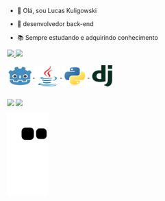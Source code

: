 - 👋 Olá, sou Lucas Kuligowski


- 👀 desenvolvedor back-end
- 📚 Sempre estudando e adquirindo conhecimento

<div>
  <a href = "https://github.com/Kuligowskilucas"><img height = "180em" src="https://github-readme-stats.vercel.app/api?username=Kuligowskilucas&show_icons=true&theme=tokyonight&include_all_commits&count_private=true"/>
   <img height = "180em" src="https://github-readme-stats.vercel.app/api/top-langs/?username=Kuligowskilucas&layout=compact&langs_count=16&theme=tokyonight"/>
</div>
<div style="display: inline_block"><br>
  <img align="center" alt="Lucas-Godot" height="50" width="60" src="https://raw.githubusercontent.com/devicons/devicon/master/icons/godot/godot-original.svg">
  <img align="center" alt="Lucas-java" height="50" width="60" src="https://raw.githubusercontent.com/devicons/devicon/master/icons/java/java-original.svg">
  <img align="center" alt="Lucas-python" height="50" width="60" src="https://raw.githubusercontent.com/devicons/devicon/master/icons/python/python-original.svg">
  <img align="center" alt="Lucas-django" height="50" width="60" src="https://raw.githubusercontent.com/devicons/devicon/master/icons/django/django-plain.svg">
  </div>
  
  ##
  
  <div>
    <a href="https://www.instagram.com/invites/contact/?i=1ae0gc4l9enbd&utm_content=4zemb7j" target="_blank"><img src="https://img.shields.io/badge/Instagram-E4405F?style=for-the-badge&logo=instagram&logoColor=white" target="_blank"></a>
    <a href="https://www.linkedin.com/in/lucas-kuligowski-504017260" target="_blank"><img src="https://img.shields.io/badge/LinkedIn-0077B5?style=for-the-badge&logo=linkedin&logoColor=white" target="_blank"></a>
  </div>
  
  ![Snake animation](https://github.com/Kuligowskilucas/Kuligowskilucas/blob/output/github-contribution-grid-snake.svg)
 
